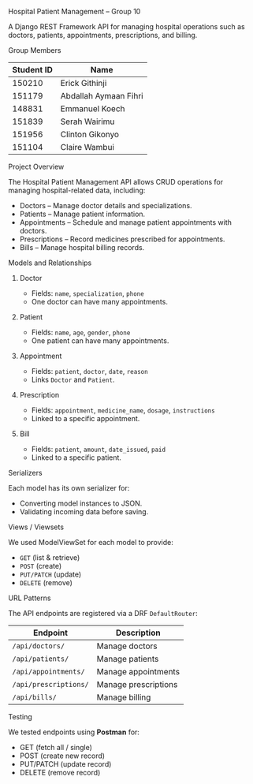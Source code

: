 Hospital Patient Management – Group 10

A Django REST Framework API for managing hospital operations such as doctors, patients, appointments, prescriptions, and billing.

Group Members

| Student ID | Name |
|------------|------|
| 150210     | Erick Githinji |
| 151179     | Abdallah Aymaan Fihri |
| 148831     | Emmanuel Koech |
| 151839     | Serah Wairimu |
| 151956     | Clinton Gikonyo |
| 151104     | Claire Wambui |

Project Overview

The Hospital Patient Management API  allows CRUD operations for managing hospital-related data, including:

- Doctors – Manage doctor details and specializations.
- Patients – Manage patient information.
- Appointments – Schedule and manage patient appointments with doctors.
- Prescriptions – Record medicines prescribed for appointments.
- Bills – Manage hospital billing records.


Models and Relationships

1. Doctor
   - Fields: `name`, `specialization`, `phone`
   - One doctor can have many appointments.

2. Patient
   - Fields: `name`, `age`, `gender`, `phone`
   - One patient can have many appointments.

3. Appointment
   - Fields: `patient`, `doctor`, `date`, `reason`
   - Links `Doctor` and `Patient`.

4. Prescription
   - Fields: `appointment`, `medicine_name`, `dosage`, `instructions`
   - Linked to a specific appointment.

5. Bill
   - Fields: `patient`, `amount`, `date_issued`, `paid`
   - Linked to a specific patient.

Serializers

Each model has its own serializer for:
- Converting model instances to JSON.
- Validating incoming data before saving.

Views / Viewsets

We used ModelViewSet for each model to provide:
- `GET` (list & retrieve)
- `POST` (create)
- `PUT/PATCH` (update)
- `DELETE` (remove)


URL Patterns

The API endpoints are registered via a DRF `DefaultRouter`:

| Endpoint                | Description |
|-------------------------|-------------|
| `/api/doctors/`         | Manage doctors |
| `/api/patients/`        | Manage patients |
| `/api/appointments/`    | Manage appointments |
| `/api/prescriptions/`   | Manage prescriptions |
| `/api/bills/`           | Manage billing |


Testing

We tested endpoints using **Postman** for:
- GET (fetch all / single)
- POST (create new record)
- PUT/PATCH (update record)
- DELETE (remove record)
